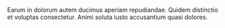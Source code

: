 Earum in dolorum autem ducimus aperiam repudiandae. Quidem distinctio et voluptas consectetur. Animi soluta iusto accusantium quasi dolores.